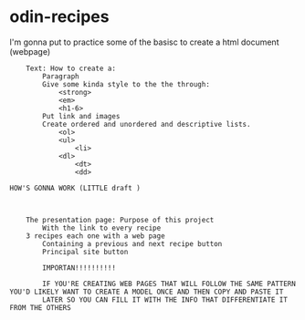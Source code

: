 # odin-recipes
I'm gonna put to practice some of the basisc to create a html document (webpage)

		Text: How to create a:
			Paragraph
			Give some kinda style to the the through:				
				<strong>
				<em>
				<h1-6>
			Put link and images
			Create ordered and unordered and descriptive lists.
				<ol>
				<ul>
					<li>
				<dl>
					<dt>
					<dd>

	HOW'S GONNA WORK (LITTLE draft )
		
			

		The presentation page: Purpose of this project
			With the link to every recipe
		3 recipes each one with a web page
			Containing a previous and next recipe button
			Principal site button

			IMPORTAN!!!!!!!!!!

			IF YOU'RE CREATING WEB PAGES THAT WILL FOLLOW THE SAME PATTERN YOU'D LIKELY WANT TO CREATE A MODEL ONCE AND THEN COPY AND PASTE IT
			LATER SO YOU CAN FILL IT WITH THE INFO THAT DIFFERENTIATE IT FROM THE OTHERS

